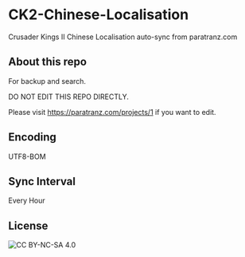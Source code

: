 # CK2-Chinese-Localisation
Crusader Kings II Chinese Localisation auto-sync from paratranz.com

## About this repo
For backup and search. 

DO NOT EDIT THIS REPO DIRECTLY. 

Please visit https://paratranz.com/projects/1 if you want to edit.

## Encoding
UTF8-BOM

## Sync Interval
Every Hour

## License
![CC BY-NC-SA 4.0](https://licensebuttons.net/l/by-nc-sa/4.0/88x31.png)

